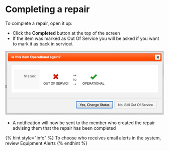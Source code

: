 # Completing a repair

To complete a repair, open it up:

* Click the **Completed** button at the top of the screen&#x20;
* If the item was marked as Out Of Service you will be asked if you want to mark it as back in service\


![](<../../.gitbook/assets/completing a repair.png>)

* A notification will now be sent to the member who created the repair advising them that the repair has been completed

{% hint style="info" %}
To choose who receives email alerts in the system, review Equipment Alerts
{% endhint %}
